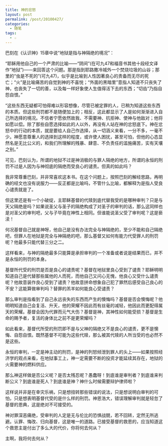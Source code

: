 ```yaml
---
title: 神的忿怒
layout: post
permalink: /post/20100427/
categories:
  - 随笔
tags:
  - ☆
---
```


巴刻在《认识神》15章中说“地狱是指与神隔绝的境况”：

“耶稣用他自己的一个严肃的比喻——“阴间”(在可九47和福音书其他十段经文译作“地狱”)——来回答这个问题。那是指到耶路撒冷城外一个焚烧垃圾的山谷；那里的“虫是不死的”(可九47)，似乎是比喻到人性因著良心的责备而无尽的死亡；“火”是比喻痛苦的自觉到神的不喜悦；“外面的黑暗里”意指人知道不只丧失了神，也丧失了一切的善，以及每一样好象使人生值得活下去的东西；“切齿”乃指自怨自恨。”

“这些东西无疑都可怕得难以形容想像，尽管已被定罪的人，已稍为知道这些东西的本质。但这些刑罚都不是随便加上的；相反，这此都显示了人是如何渐渐进入自己所选择的境况。不信者宁愿依然故我、不需要神、抗拒神、使神与他敌对；他将如愿以偿。除了那些自愿选择如此的人以外，再没有人站在神的忿怒底下。神在忿怒中的行动的本质，就是要给人自己作选择，从一切涵义来看，一分不多，一毫不少。神愿意尊重人的选择到这样的程度，或许使人困扰，甚至可怕，但他的心态显然名是无比公义的，和我们所理解的残暴、肆意、不负责任的滥施痛苦，实有天壤之别。”

可见，巴刻认为，所谓的地狱不过是神消极的与罪人隔绝的地方，所谓的永恒的刑罚不过是人因为与神彻底的隔绝而受良心的谴责。但真的如此吗？

我非常尊重巴刻，并非常喜欢这本书。在这个问题上，按照巴刻的解经思路，再明确的经文也没有说服力——反正都是比喻吗，不管什么比喻，都解释为是指人受良心谴责就是了。

但这里还是有一个小破绽，主耶稣基督的代赎到底代替我受的是哪种审判？只是与天父隔绝是吗？如果说圣父与圣子的隔绝构成了对圣子的审判的话，那么这同样也是对圣父的审判吧，父与子毕竟在神性上相同。但谁能说圣父受了审判呢？这是亵渎！

何况基督自己就是神呀，他自己是没有办法完全与神隔绝的，至少不能和自己隔绝吧，但罪人在地狱是完全与神隔绝的吧，那么基督又如何有能力代受罪人的刑罚呢？他最多只能代替三分之二。

这样看来，与神的隔绝最多只能算是承担审判的一个准备或者说是结果而已，并不是永恒的刑罚的本身。

基督所代受的刑罚是否是良心的谴责呢？基督在地狱里良心受到了谴责？耶稣明明知道自己是代替那些属他的人而死，而他自己又问心无愧，他良心又受什么谴责呢？他故意装作良心受到了谴责？他故意拼命想象自己犯了罪然后感受自己良心的不安？这能算做审判吗？替罪的羔羊如何能良心受谴责？

那么审判是指看到了自己永远丧失的东西而产生的懊悔吗？基督是否会懊悔呢？他明明知道自己会复活、升天，他的荣耀不因此而有丝毫的减轻，他因此而更配得属天的荣耀。基督会因为代罪而元气大伤？基督是神，其神性如何能受损？基督是生命的赐予者，复活的身体比之前不是更荣耀吗？

如此看来，基督代所受的刑罚即不是与父神的隔绝又不是良心的谴责，更不是懊悔、自怨自恨。既然基督不可能为这些代赎，那么被其代赎的人所当受的也必然不是这些。

永恒的审判，一定是神主动的刑罚，是神的列怒倾泄到罪人的头上——如果按照经济学的观点来看，在地狱事工上，神一定需要不断的投资才能延续其存在，地狱的火需要神的燃料供应。

那么神这样做是否公义呢？是否太残忍呢？愚蠢呀！到底谁是审判者？到底谁来判断公义？到底谁是死人？到底谁是神？神什么时候需要辩护律师啦？

这样说并非是在幸灾乐祸，只是想扭转那些错误的说法，只是想说明白审判的可怕，只是想表明基督代受的是什么样的刑罚。神恩浩大，错误理解审判就是轻忽了基督的恩典，这是绝对不可接受的。

神对罪深恶痛绝，受审判的人定是无与伦比的恐惧战兢，若不回转，定然无所逃避。认罪、悔改、归向基督，这是唯一的道路。已接受基督的救恩的，应当知道这个救恩主是付出了多么大的代价，你将何去何从？

主啊，我将何去何从？
